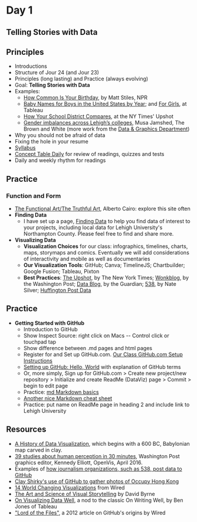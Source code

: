 # Day 1
## Telling Stories with Data

## Principles

- Introductions
- Structure of Jour 24 (and Jour 23)
- Principles (long lasting) and Practice (always evolving)
- Goal: **Telling Stories with Data**
- Examples: 
  - [How Common Is Your Birthday](http://thedailyviz.com/2012/05/12/how-common-is-your-birthday/), by Matt Stiles, NPR
  - [Baby Names for Boys in the United States by Year](https://public.tableau.com/profile/publish/analysis_17/Tableaudebord1#!/publish-confirm); and [For Girls](https://public.tableau.com/profile/jewel.loree#!/vizhome/babynames_1/Dashboard2), at Tableau
  - [How Your School District Compares](http://www.nytimes.com/interactive/2016/04/29/upshot/money-race-and-success-how-your-school-district-compares.html?em_pos=small&emc=edit_up_20160429&nl=upshot&nl_art=0&nlid=724199&ref=img&te=1&_r=0), at the NY Times' Upshot 
  - [Gender imbalances across Lehigh’s colleges](http://thebrownandwhite.com/2017/11/12/gender-breakdown-lehigh/), Musa Jamshed, The Brown and White (more work from the [Data & Graphics Department](http://thebrownandwhite.com/data-graphics/))
- Why you should not be afraid of data
- Fixing the hole in your resume
- [Syllabus](https://github.com/jacklule/DataViz-Syllabus/blob/master/Syllabus.md)
- [Concept Table Daily](https://github.com/jacklule/DataViz-Syllabus/blob/master/Concept%20Table%20Daily.md) for review of readings, quizzes and tests
- Daily and weekly rhythm for readings

## Practice

### Function and Form

- [The Functional Art/The Truthful Art](http://www.thefunctionalart.com/), Alberto Cairo: explore this site often
- **Finding Data**
  - I have set up a page, [Finding Data](https://github.com/jacklule/DataViz-Syllabus/blob/master/Finding%20Data.md) to help you find data of interest to your projects, including local data for Lehigh University's Northampton County. Please feel free to find and share more.
- **Visualizing Data**
  - **Visualization Choices** for our class: infographics, timelines, charts, maps, storymaps and comics. Eventually we will add considerations of interactivity and mobile as well as documentaries
  - **Our Visualization Tools**: GitHub; Canva; TimelineJS; Chartbuilder; Google Fusion; Tableau, Pixton
  - **Best Practices**: [The Upshot](http://www.nytimes.com/interactive/2015/04/22/upshot/happy-birthday-upshot.html?_r=0), by The New York Times; [Wonkblog](https://www.washingtonpost.com/news/wonk/), by the Washington Post; [Data Blog](http://www.theguardian.com/data), by the Guardian; [538](http://fivethirtyeight.com/), by Nate Silver; [Huffington Post Data](http://data.huffingtonpost.com/)

## Practice 
- **Getting Started with GitHub**
  -   Introduction to GitHub
  -   Show Inspect Source: right click on Macs -- Control click or touchpad tap
  -   Show difference between .md pages and html pages
  -   Register for and Set up GitHub.com. [Our Class GitHub.com Setup Instructions](https://github.com/jacklule/DataViz-Syllabus/blob/master/GitHubSetUp.md)
  -   [Setting up GitHub: Hello, World](https://guides.github.com/activities/hello-world/) with explanation of GitHub terms
  -   Or, more simply, Sign up for GitHub.com > Create new project/new repository > Initialize and create ReadMe (DataViz) page > Commit > begin to edit page
  -   Practice: [md Markdown basics](https://help.github.com/articles/basic-writing-and-formatting-syntax/)
  -   [Another nice Markdown cheat sheet](http://assemble.io/docs/Cheatsheet-Markdown.html)
  -   Practice: put name on ReadMe page in heading 2 and include link to Lehigh University

## Resources

- [A History of Data Visualization](http://data-art.net/resources/history_of_vis.php), which begins with a 600 BC, Babylonian map carved in clay.
- [39 studies about human perception in 30 minutes](https://medium.com/@kennelliott/39-studies-about-human-perception-in-30-minutes-4728f9e31a73#.ej4lsy3c5), Washington Post graphics editor, Kennedy Elliott, OpenVis, April 2016. 
- Examples of [how journalism organizations, such as 538, post data to GitHub](https://github.com/showcases/open-journalism)
- [Clay Shirky's use of GitHub to gather photos of Occupy Hong Kong](https://github.com/cshirky/occupyhongkong)
- [14 World Changing Visualizations](http://www.wired.com/2014/03/beautiful-science/) from Wired
- [The Art and Science of Visual Storytelling](https://www.brainpickings.org/2013/10/08/best-american-infographics-david-byrne/) by David Byrne
- [On Visualizing Data Well](http://dataremixed.com/2015/05/on-visualizing-data-well/), a nod to the classic On Writing Well, by Ben Jones of Tableau
- ["Lord of the Files"](http://www.wired.com/2012/02/github-2/), a 2012 article on GitHub's origins by Wired
